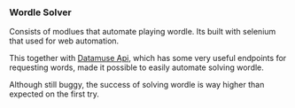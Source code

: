 ### Wordle Solver

Consists of modlues that automate playing wordle.
Its built with selenium that used for web automation.

This together with [Datamuse Api](https://www.datamuse.com/api/), which has some very useful endpoints for requesting words, made it possible to easily automate solving wordle.

Although still buggy, the success of solving wordle is way higher than expected on the first try.